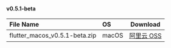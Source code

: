 #### v0.5.1-beta

| File Name |   OS    | Download |
| :-------- | :------ | :------: |
| flutter_macos_v0.5.1-beta.zip |  macOS  | [阿里云 OSS](http://dl-mirrors.xiaosongfu.com/flutter/beta/v0.5.1/flutter_macos_v0.5.1-beta.zip) |
